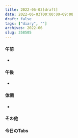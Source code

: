 ```yaml
---
title: 2022-06-03[draft]
date: 2022-06-03T00:00:00+09:00
draft: false
tags: ["diary", ""]
archives: 2022-06
slug: 358505
---
```

#### 午前
- 
#### 午後
- 
#### 体調
- 
#### その他
#### 今日のTabs